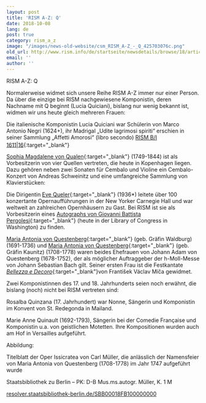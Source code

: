 ```yaml
---
layout: post
title: 'RISM A-Z: Q'
date: 2018-10-08
lang: de
post: true
category: rism_a_z
image: "/images/news-old-website/csm_RISM_A-Z_-_Q_425703076c.png"
old_url: http://www.rism.info/de/startseite/newsdetails/browse/18/article/64/many-qs.html
email: ''
author: ''
---
```


RISM A-Z: Q

Normalerweise widmet sich unsere Reihe RISM A-Z immer nur einer Person. Da über die einzige bei RISM nachgewiesene Komponistin, deren Nachname mit Q beginnt (Lucia Quiciani), bislang nur wenig bekannt ist, widmen wir uns heute gleich mehreren Frauen:

Die italienische Komponistin Lucia Quiciani war Schülerin von Marco Antonio Negri (1624+), ihr Madrigal „Udite lagrimosi spiriti“ erschien in seiner Sammlung „Affetti Amorosi“ (libro secondo) [RISM B/I 1611\|16](https://opac.rism.info/search?id=00000990046919&View=rism){:target="_blank"}<sup> </sup>

[Sophia Magdalene von Qualen](https://opac.rism.info/metaopac/perma.do?v=rism&q=-1%3d%22pe30033573%22){:target="_blank"} (1749-1844) ist als Vorbesitzerin von vier Quellen vertreten, die heute in Kopenhagen liegen. Dazu gehören neben zwei Sonaten für Cembalo und Violine ein Cembalo-Konzert von Andreas Schweinitz und eine umfangreiche Sammlung von Klavierstücken:

Die Dirigentin [Eve Queler](http://www.evequeler.com){:target="_blank"} (1936\*) leitete über 100 konzertante Opernaufführungen in der New Yorker Carnegie Hall und war weltweit an zahlreichen Opernhäusern zu Gast. Bei RISM ist sie als Vorbesitzerin eines [Autographs von Giovanni Battista Pergolesi](https://opac.rism.info/metaopac/perma.do?v=rism&q=-1%3d%22pe30033136%22){:target="_blank"} (heute in der Library of Congress in Washington) zu finden.

[Maria Antonia von Questenberg](https://opac.rism.info/metaopac/perma.do?v=rism&q=-1%3d%22pe20002048%22){:target="_blank"} (geb. Gräfin Waldburg) (1691-1736) und [Maria Antonia von Questenberg](https://opac.rism.info/metaopac/perma.do?v=rism&q=-1%3d%22pe20002157%22){:target="_blank"} (geb. Gräfin Kaunitz) (1708-1778) waren beides Ehefrauen von Johann Adam von Questenberg (1678-1752), der als möglicher Auftraggeber der h-Moll-Messe von Johann Sebastian Bach gilt. Seiner ersten Frau ist die Festkantate [_Bellezza e Decoro_](https://opac.rism.info/search?id=464111278&View=rism){:target="_blank"}von František Václav Míča gewidmet.

Zwei Komponistinnen des 17. und 18. Jahrhunderts seien noch erwähnt, die bislang (noch) nicht bei RISM vertreten sind:

Rosalba Quinzana (17. Jahrhundert) war Nonne, Sängerin und Komponistin im Konvent von St. Redegonda in Mailand.

Marie Anne Quinault (1692-1793), Sängerin bei der Comedie Française und Komponistin u.a. von geistlichen Motetten. Ihre Kompositionen wurden auch am Hof in Versailles aufgeführt.

Abbildung:

Titelblatt der Oper Issicratea von Carl Müller, die anlässlich der Namensfeier von Maria Antonia von Questenberg (1708-1778) im Jahr 1747 aufgeführt wurde

Staatsbibliothek zu Berlin – PK: D-B Mus.ms.autogr. Müller, K. 1 M

[resolver.staatsbibliothek-berlin.de/SBB00018FB100000000](http://resolver.staatsbibliothek-berlin.de/SBB00018FB100000000)